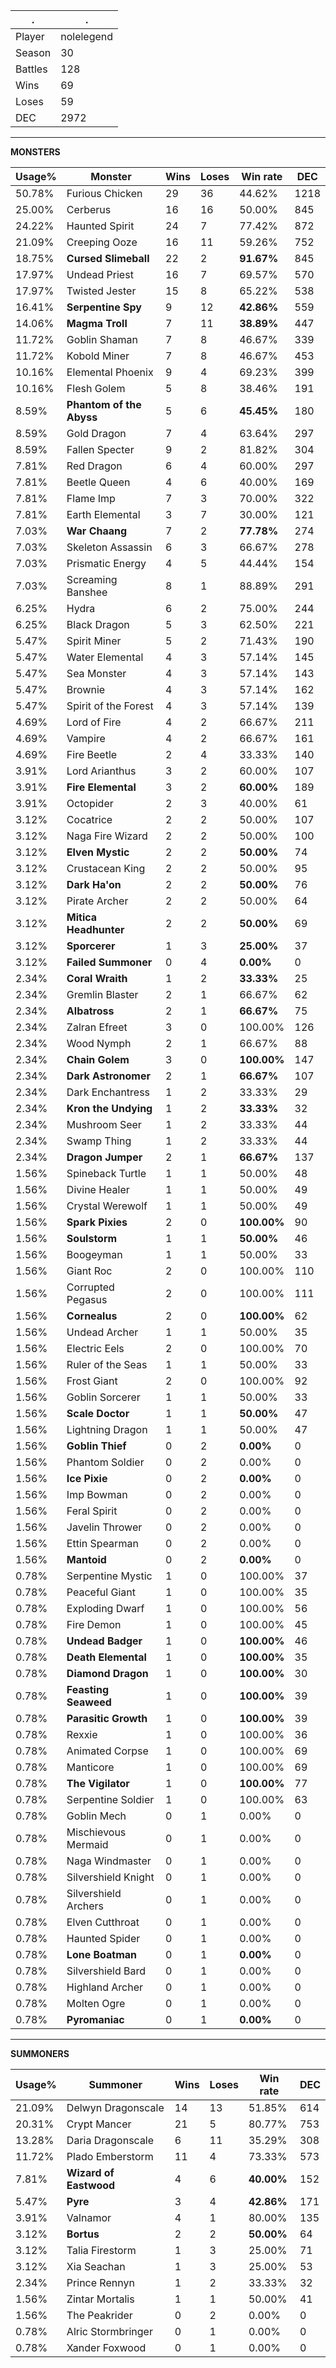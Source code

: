 .|.
|-|-
Player|nolelegend
Season|30
Battles|128
Wins|69
Loses|59
DEC|2972

---
**MONSTERS**

Usage%|Monster|Wins|Loses|Win rate|DEC|
-|-|-|-|-|-|
50.78%|Furious Chicken|29|36|44.62%|1218|
25.00%|Cerberus|16|16|50.00%|845|
24.22%|Haunted Spirit|24|7|77.42%|872|
21.09%|Creeping Ooze|16|11|59.26%|752|
18.75%|**Cursed Slimeball**|22|2|**91.67%**|845|
17.97%|Undead Priest|16|7|69.57%|570|
17.97%|Twisted Jester|15|8|65.22%|538|
16.41%|**Serpentine Spy**|9|12|**42.86%**|559|
14.06%|**Magma Troll**|7|11|**38.89%**|447|
11.72%|Goblin Shaman|7|8|46.67%|339|
11.72%|Kobold Miner|7|8|46.67%|453|
10.16%|Elemental Phoenix|9|4|69.23%|399|
10.16%|Flesh Golem|5|8|38.46%|191|
8.59%|**Phantom of the Abyss**|5|6|**45.45%**|180|
8.59%|Gold Dragon|7|4|63.64%|297|
8.59%|Fallen Specter|9|2|81.82%|304|
7.81%|Red Dragon|6|4|60.00%|297|
7.81%|Beetle Queen|4|6|40.00%|169|
7.81%|Flame Imp|7|3|70.00%|322|
7.81%|Earth Elemental|3|7|30.00%|121|
7.03%|**War Chaang**|7|2|**77.78%**|274|
7.03%|Skeleton Assassin|6|3|66.67%|278|
7.03%|Prismatic Energy|4|5|44.44%|154|
7.03%|Screaming Banshee|8|1|88.89%|291|
6.25%|Hydra|6|2|75.00%|244|
6.25%|Black Dragon|5|3|62.50%|221|
5.47%|Spirit Miner|5|2|71.43%|190|
5.47%|Water Elemental|4|3|57.14%|145|
5.47%|Sea Monster|4|3|57.14%|143|
5.47%|Brownie|4|3|57.14%|162|
5.47%|Spirit of the Forest|4|3|57.14%|139|
4.69%|Lord of Fire|4|2|66.67%|211|
4.69%|Vampire|4|2|66.67%|161|
4.69%|Fire Beetle|2|4|33.33%|140|
3.91%|Lord Arianthus|3|2|60.00%|107|
3.91%|**Fire Elemental**|3|2|**60.00%**|189|
3.91%|Octopider|2|3|40.00%|61|
3.12%|Cocatrice|2|2|50.00%|107|
3.12%|Naga Fire Wizard|2|2|50.00%|100|
3.12%|**Elven Mystic**|2|2|**50.00%**|74|
3.12%|Crustacean King|2|2|50.00%|95|
3.12%|**Dark Ha'on**|2|2|**50.00%**|76|
3.12%|Pirate Archer|2|2|50.00%|64|
3.12%|**Mitica Headhunter**|2|2|**50.00%**|69|
3.12%|**Sporcerer**|1|3|**25.00%**|37|
3.12%|**Failed Summoner**|0|4|**0.00%**|0|
2.34%|**Coral Wraith**|1|2|**33.33%**|25|
2.34%|Gremlin Blaster|2|1|66.67%|62|
2.34%|**Albatross**|2|1|**66.67%**|75|
2.34%|Zalran Efreet|3|0|100.00%|126|
2.34%|Wood Nymph|2|1|66.67%|88|
2.34%|**Chain Golem**|3|0|**100.00%**|147|
2.34%|**Dark Astronomer**|2|1|**66.67%**|107|
2.34%|Dark Enchantress|1|2|33.33%|29|
2.34%|**Kron the Undying**|1|2|**33.33%**|32|
2.34%|Mushroom Seer|1|2|33.33%|44|
2.34%|Swamp Thing|1|2|33.33%|44|
2.34%|**Dragon Jumper**|2|1|**66.67%**|137|
1.56%|Spineback Turtle|1|1|50.00%|48|
1.56%|Divine Healer|1|1|50.00%|49|
1.56%|Crystal Werewolf|1|1|50.00%|49|
1.56%|**Spark Pixies**|2|0|**100.00%**|90|
1.56%|**Soulstorm**|1|1|**50.00%**|46|
1.56%|Boogeyman|1|1|50.00%|33|
1.56%|Giant Roc|2|0|100.00%|110|
1.56%|Corrupted Pegasus|2|0|100.00%|111|
1.56%|**Cornealus**|2|0|**100.00%**|62|
1.56%|Undead Archer|1|1|50.00%|35|
1.56%|Electric Eels|2|0|100.00%|70|
1.56%|Ruler of the Seas|1|1|50.00%|33|
1.56%|Frost Giant|2|0|100.00%|92|
1.56%|Goblin Sorcerer|1|1|50.00%|33|
1.56%|**Scale Doctor**|1|1|**50.00%**|47|
1.56%|Lightning Dragon|1|1|50.00%|47|
1.56%|**Goblin Thief**|0|2|**0.00%**|0|
1.56%|Phantom Soldier|0|2|0.00%|0|
1.56%|**Ice Pixie**|0|2|**0.00%**|0|
1.56%|Imp Bowman|0|2|0.00%|0|
1.56%|Feral Spirit|0|2|0.00%|0|
1.56%|Javelin Thrower|0|2|0.00%|0|
1.56%|Ettin Spearman|0|2|0.00%|0|
1.56%|**Mantoid**|0|2|**0.00%**|0|
0.78%|Serpentine Mystic|1|0|100.00%|37|
0.78%|Peaceful Giant|1|0|100.00%|35|
0.78%|Exploding Dwarf|1|0|100.00%|56|
0.78%|Fire Demon|1|0|100.00%|45|
0.78%|**Undead Badger**|1|0|**100.00%**|46|
0.78%|**Death Elemental**|1|0|**100.00%**|35|
0.78%|**Diamond Dragon**|1|0|**100.00%**|30|
0.78%|**Feasting Seaweed**|1|0|**100.00%**|39|
0.78%|**Parasitic Growth**|1|0|**100.00%**|39|
0.78%|Rexxie|1|0|100.00%|36|
0.78%|Animated Corpse|1|0|100.00%|69|
0.78%|Manticore|1|0|100.00%|69|
0.78%|**The Vigilator**|1|0|**100.00%**|77|
0.78%|Serpentine Soldier|1|0|100.00%|63|
0.78%|Goblin Mech|0|1|0.00%|0|
0.78%|Mischievous Mermaid|0|1|0.00%|0|
0.78%|Naga Windmaster|0|1|0.00%|0|
0.78%|Silvershield Knight|0|1|0.00%|0|
0.78%|Silvershield Archers|0|1|0.00%|0|
0.78%|Elven Cutthroat|0|1|0.00%|0|
0.78%|Haunted Spider|0|1|0.00%|0|
0.78%|**Lone Boatman**|0|1|**0.00%**|0|
0.78%|Silvershield Bard|0|1|0.00%|0|
0.78%|Highland Archer|0|1|0.00%|0|
0.78%|Molten Ogre|0|1|0.00%|0|
0.78%|**Pyromaniac**|0|1|**0.00%**|0|

---
**SUMMONERS**

Usage%|Summoner|Wins|Loses|Win rate|DEC|
-|-|-|-|-|-|
21.09%|Delwyn Dragonscale|14|13|51.85%|614|
20.31%|Crypt Mancer|21|5|80.77%|753|
13.28%|Daria Dragonscale|6|11|35.29%|308|
11.72%|Plado Emberstorm|11|4|73.33%|573|
7.81%|**Wizard of Eastwood**|4|6|**40.00%**|152|
5.47%|**Pyre**|3|4|**42.86%**|171|
3.91%|Valnamor|4|1|80.00%|135|
3.12%|**Bortus**|2|2|**50.00%**|64|
3.12%|Talia Firestorm|1|3|25.00%|71|
3.12%|Xia Seachan|1|3|25.00%|53|
2.34%|Prince Rennyn|1|2|33.33%|32|
1.56%|Zintar Mortalis|1|1|50.00%|41|
1.56%|The Peakrider|0|2|0.00%|0|
0.78%|Alric Stormbringer|0|1|0.00%|0|
0.78%|Xander Foxwood|0|1|0.00%|0|
